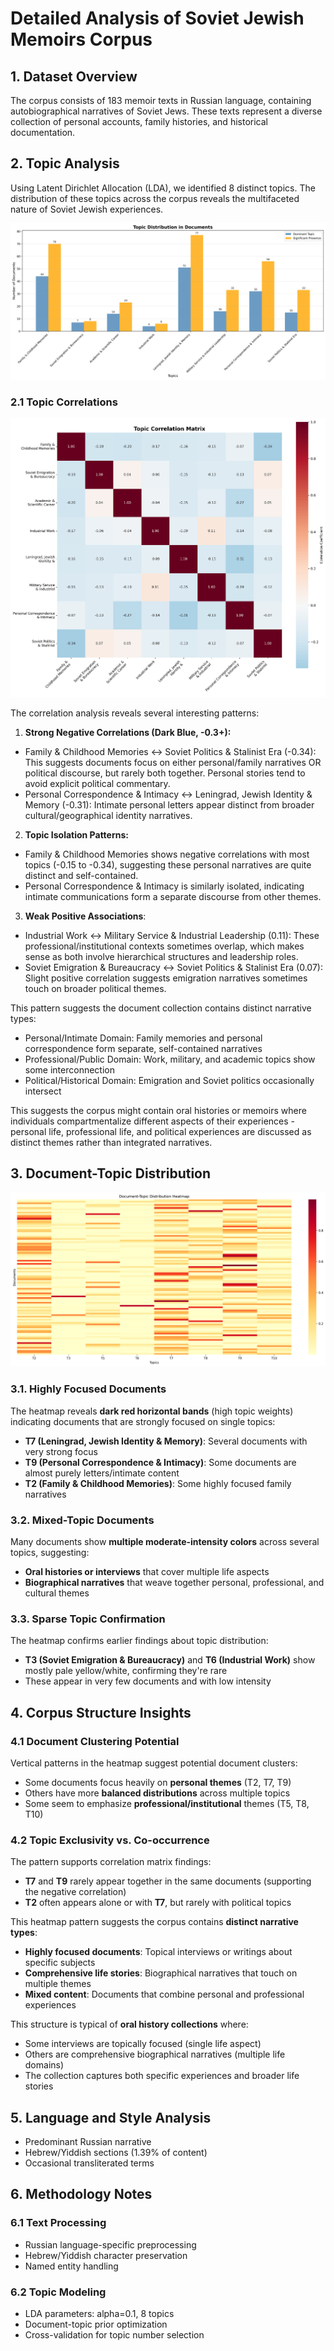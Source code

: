 # Detailed Analysis of Soviet Jewish Memoirs Corpus

## 1. Dataset Overview

The corpus consists of 183 memoir texts in Russian language, containing autobiographical narratives of Soviet Jews. These texts represent a diverse collection of personal accounts, family histories, and historical documentation.

## 2. Topic Analysis

Using Latent Dirichlet Allocation (LDA), we identified 8 distinct topics. The distribution of these topics across the corpus reveals the multifaceted nature of Soviet Jewish experiences.

![Figure 3: Topic Distribution Bar Chart](figures/topic_distribution_documents.png)

### 2.1 Topic Correlations

![Figure 4: Topic Correlation Heatmap](figures/topic_correlation_matrix.png)

The correlation analysis reveals several interesting patterns:

1. **Strong Negative Correlations (Dark Blue, -0.3+):**

- Family & Childhood Memories ↔ Soviet Politics & Stalinist Era (-0.34): This suggests documents focus on either personal/family narratives OR political discourse, but rarely both together. Personal stories tend to avoid explicit political commentary.
- Personal Correspondence & Intimacy ↔ Leningrad, Jewish Identity & Memory (-0.31): Intimate personal letters appear distinct from broader cultural/geographical identity narratives.

2. **Topic Isolation Patterns:**

- Family & Childhood Memories shows negative correlations with most topics (-0.15 to -0.34), suggesting these personal narratives are quite distinct and self-contained.
- Personal Correspondence & Intimacy is similarly isolated, indicating intimate communications form a separate discourse from other themes.

3. **Weak Positive Associations**:

- Industrial Work ↔ Military Service & Industrial Leadership (0.11): These professional/institutional contexts sometimes overlap, which makes sense as both involve hierarchical structures and leadership roles.
- Soviet Emigration & Bureaucracy ↔ Soviet Politics & Stalinist Era (0.07): Slight positive correlation suggests emigration narratives sometimes touch on broader political themes.

This pattern suggests the document collection contains distinct narrative types:

- Personal/Intimate Domain: Family memories and personal correspondence form separate, self-contained narratives
- Professional/Public Domain: Work, military, and academic topics show some interconnection
- Political/Historical Domain: Emigration and Soviet politics occasionally intersect

This suggests the corpus might contain oral histories or memoirs where individuals compartmentalize different aspects of their experiences - personal life, professional life, and political experiences are discussed as distinct themes rather than integrated narratives.

## 3. Document-Topic Distribution

![Figure 5: Document-Topic Distribution Heatmap](figures/document_topic_distribution_heatmap.png)

### 3.1. Highly Focused Documents

The heatmap reveals **dark red horizontal bands** (high topic weights) indicating documents that are strongly focused on single topics:

- **T7 (Leningrad, Jewish Identity & Memory)**: Several documents with very strong focus
- **T9 (Personal Correspondence & Intimacy)**: Some documents are almost purely letters/intimate content
- **T2 (Family & Childhood Memories)**: Some highly focused family narratives

### 3.2. Mixed-Topic Documents

Many documents show **multiple moderate-intensity colors** across several topics, suggesting:

- **Oral histories or interviews** that cover multiple life aspects
- **Biographical narratives** that weave together personal, professional, and cultural themes

### 3.3. Sparse Topic Confirmation

The heatmap confirms earlier findings about topic distribution:

- **T3 (Soviet Emigration & Bureaucracy)** and **T6 (Industrial Work)** show mostly pale yellow/white, confirming they're rare
- These appear in very few documents and with low intensity

## 4. Corpus Structure Insights

### 4.1 Document Clustering Potential

Vertical patterns in the heatmap suggest potential document clusters:

- Some documents focus heavily on **personal themes** (T2, T7, T9)
- Others have more **balanced distributions** across multiple topics
- Some seem to emphasize **professional/institutional** themes (T5, T8, T10)

### 4.2 Topic Exclusivity vs. Co-occurrence

The pattern supports correlation matrix findings:

- **T7** and **T9** rarely appear together in the same documents (supporting the negative correlation)
- **T2** often appears alone or with **T7**, but rarely with political topics

This heatmap pattern suggests the corpus contains **distinct narrative types**:

- **Highly focused documents**: Topical interviews or writings about specific subjects
- **Comprehensive life stories**: Biographical narratives that touch on multiple themes
- **Mixed content**: Documents that combine personal and professional experiences

This structure is typical of **oral history collections** where:

- Some interviews are topically focused (single life aspect)
- Others are comprehensive biographical narratives (multiple life domains)
- The collection captures both specific experiences and broader life stories

## 5. Language and Style Analysis

- Predominant Russian narrative
- Hebrew/Yiddish sections (1.39% of content)
- Occasional transliterated terms

## 6. Methodology Notes

### 6.1 Text Processing

- Russian language-specific preprocessing
- Hebrew/Yiddish character preservation
- Named entity handling

### 6.2 Topic Modeling

- LDA parameters: alpha=0.1, 8 topics
- Document-topic prior optimization
- Cross-validation for topic number selection
